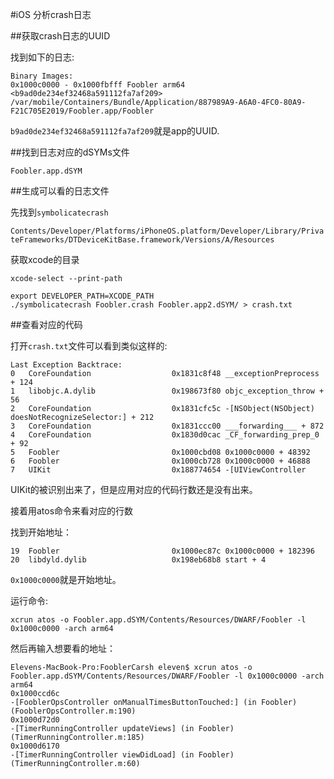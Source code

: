#iOS 分析crash日志

##获取crash日志的UUID

找到如下的日志:

```
Binary Images:
0x1000c0000 - 0x1000fbfff Foobler arm64  <b9ad0de234ef32468a591112fa7af209> /var/mobile/Containers/Bundle/Application/887989A9-A6A0-4FC0-80A9-F21C705E2019/Foobler.app/Foobler

```

`b9ad0de234ef32468a591112fa7af209`就是app的UUID.

##找到日志对应的dSYMs文件

```
Foobler.app.dSYM
```

##生成可以看的日志文件

先找到`symbolicatecrash`

`Contents/Developer/Platforms/iPhoneOS.platform/Developer/Library/PrivateFrameworks/DTDeviceKitBase.framework/Versions/A/Resources`

获取xcode的目录

`xcode-select --print-path`

```
export DEVELOPER_PATH=XCODE_PATH
./symbolicatecrash Foobler.crash Foobler.app2.dSYM/ > crash.txt
```

##查看对应的代码

打开`crash.txt`文件可以看到类似这样的:

```
Last Exception Backtrace:
0   CoreFoundation                	0x1831c8f48 __exceptionPreprocess + 124
1   libobjc.A.dylib               	0x198673f80 objc_exception_throw + 56
2   CoreFoundation                	0x1831cfc5c -[NSObject(NSObject) doesNotRecognizeSelector:] + 212
3   CoreFoundation                	0x1831ccc00 ___forwarding___ + 872
4   CoreFoundation                	0x1830d0cac _CF_forwarding_prep_0 + 92
5   Foobler                       	0x1000cbd08 0x1000c0000 + 48392
6   Foobler                       	0x1000cb728 0x1000c0000 + 46888
7   UIKit                         	0x188774654 -[UIViewController
```

UIKit的被识别出来了，但是应用对应的代码行数还是没有出来。

接着用atos命令来看对应的行数

找到开始地址：

```
19  Foobler                       	0x1000ec87c 0x1000c0000 + 182396
20  libdyld.dylib                 	0x198eb68b8 start + 4
```

`0x1000c0000`就是开始地址。

运行命令:
```
xcrun atos -o Foobler.app.dSYM/Contents/Resources/DWARF/Foobler -l 0x1000c0000 -arch arm64
```

然后再输入想要看的地址：

```
Elevens-MacBook-Pro:FooblerCarsh eleven$ xcrun atos -o Foobler.app.dSYM/Contents/Resources/DWARF/Foobler -l 0x1000c0000 -arch arm64
0x1000ccd6c
-[FooblerOpsController onManualTimesButtonTouched:] (in Foobler) (FooblerOpsController.m:190)
0x1000d72d0
-[TimerRunningController updateViews] (in Foobler) (TimerRunningController.m:185)
0x1000d6170
-[TimerRunningController viewDidLoad] (in Foobler) (TimerRunningController.m:60)
```
